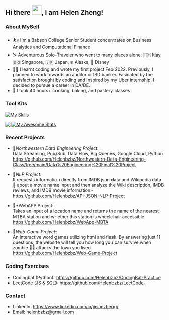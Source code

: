 ## Hi there <img src="https://raw.githubusercontent.com/MartinHeinz/MartinHeinz/master/wave.gif" width="30px">, I am Helen Zheng!

### About MySelf
* ⛹️‍♀️ I'm a Babson College Senior Student concentrates on Business Analytics and Computational Finance
* ⛷ Adventurous Solo-Traveler who went to many places alone: 🇮🇹 Itlay, 🇸🇬 Singapore, 🇯🇵 Japan, ❄️ Alaska, 🏰 Disney
* 👩‍💻 I learnt coding and wrote my first project Feb 2022. Previously, I planned to work towards an auditor or IBD banker. Fasinated by the satisfaction brought by coding and Inspired by my Uber internship, I decided to pursue a career in DA/DE.
* 🍳 I took 40 hours+ cooking, baking, and pastery classes

### Tool Kits
[![My Skills](https://skills.thijs.gg/icons?i=aws,flask,gcp,github,html,js,linux,md,matlab,mongodb,mysql,ps,py,r)](https://skills.thijs.gg)
 
<img align="left" src="https://github-readme-stats.vercel.app/api/top-langs/?username=Helenbzbz&theme=" /> [![My Awesome Stats](https://awesome-github-stats.azurewebsites.net/user-stats/Helenbzbz?cardType=github&theme=flag-brazil)](https://git.io/awesome-stats-card)

### Recent Projects
* 🍓*Northwestern Data Engineering Project*: <br>
  Data Streaming, Pub/Sub, Data Flow, Big Queries, Google Cloud, Python <br> https://github.com/Helenbzbz/Northwestern-Data-Engineering-Class/tree/main/Data%20Engineering%20Final%20Project

* 🍊*NLP Project*: <br>
  It requests information directly from IMDB json data and Wikipedia data 📣 about a movie name input and then analyze the Wiki description, IMDB reviews, and IMDB movie information🎶 <br>
https://github.com/Helenbzbz/API-JSON-NLP-Project

* 🍋*WebAPP Project: <br>
  Takes an input of a location name and returns the name of the nearest MTBA station and whether this station is wheelchair accessible <br>
https://github.com/Helenbzbz/WebApp-MBTA

* 🌰*Web-Game Project*: <br>
  An interactive word games utilizing html and flask. By answering just 11 questions, the website will tell you how long you can survive when zombie 🧟‍♂️ attacks the town you lived.<br>
https://github.com/Helenbzbz/Web-Game-Project

### Coding Exercises
* Codingbat (Python): https://github.com/Helenbzbz/CodingBat-Practice
* LeetCode (JS & SQL): https://github.com/Helenbzbz/LeetCode-

### Contact
* LinkedIn: https://www.linkedin.com/in/jielanzheng/
* Email: helenbzbz@gmail.com

